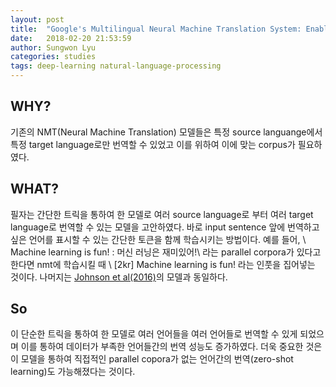 ```yaml
---
layout: post
title:  "Google's Multilingual Neural Machine Translation System: Enabling Zero-Shot Translation"
date:   2018-02-20 21:53:59
author: Sungwon Lyu
categories: studies
tags: deep-learning natural-language-processing
---
```

## WHY? 
기존의 NMT(Neural Machine Translation) 모델들은 특정 source languange에서 특정 target language로만 번역할 수 있었고 이를 위하여 이에 맞는 corpus가 필요하였다. 

## WHAT?
필자는 간단한 트릭을 통하여 한 모델로 여러 source language로 부터 여러 target language로 번역할 수 있는 모델을 고안하였다. 바로 input sentence 앞에 번역하고 싶은 언어를 표시할 수 있는 간단한 토큰을 함께 학습시키는 방법이다. 예를 들어, \\
Machine learning is fun! : 머신 러닝은 재미있어!\\
라는 parallel corpora가 있다고 한다면 nmt에 학습시킬 때 \\
[2kr] Machine learning is fun! 라는 인풋을 집어넣는 것이다. 나머지는 [Johnson et al(2016)]()의 모델과 동일하다. 

## So
이 단순한 트릭을 통하여 한 모델로 여러 언어들을 여러 언어들로 번역할 수 있게 되었으며 이를 통하여 데이터가 부족한 언어들간의 번역 성능도 증가하였다. 더욱 중요한 것은 이 모델을 통하여 직접적인 parallel copora가 없는 언어간의 번역(zero-shot learning)도 가능해졌다는 것이다. 